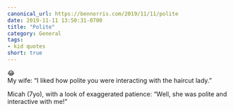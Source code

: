 ```yaml
---
canonical_url: https://bennorris.com/2019/11/11/polite
date: 2019-11-11 13:50:31-0700
title: "Polite"
category: General
tags:
- kid quotes
short: true
---
```


😂  
My wife: “I liked how polite you were interacting with the haircut lady.”

Micah (7yo), with a look of exaggerated patience: “Well, she was polite and interactive with me!”

